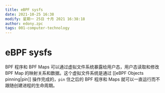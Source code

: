 ```yaml
---
title: eBPF sysfs
date: 2021-10-25 16:38
modify: 星期一 25日 十月 2021 16:38:18
author: edony.zpc
tags: 001-computer-technology
---
```


# eBPF sysfs
BPF 程序和 BPF Maps 可以通过虚拟文件系统暴露给用户态，用户态读取和修改 BPF Map 的映射关系和数据。这个虚拟文件系统是通过 [[eBPF Objects pinning|pin]] 操作完成的，`pin` 住之后的 BPF 程序和 Maps 就可以一直运行而不跟随创建进程的生命周期。
